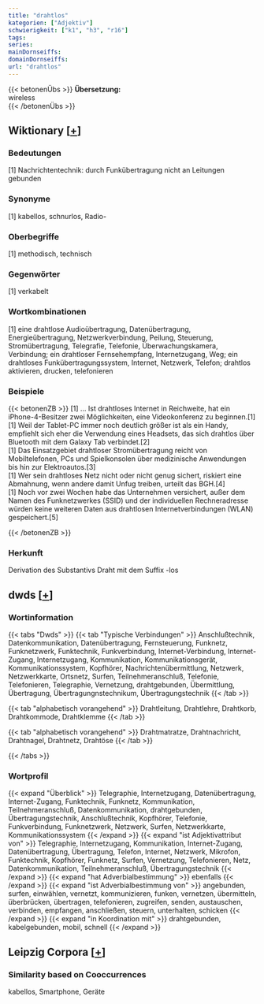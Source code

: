 ```yaml
---
title: "drahtlos"
kategorien: ["Adjektiv"]
schwierigkeit: ["k1", "h3", "r16"]
tags:
series:
mainDornseiffs:
domainDornseiffs:
url: "drahtlos"
---
```


{{< betonenÜbs >}}
**Übersetzung:**  
wireless  
{{< /betonenÜbs >}}

## Wiktionary [[+](https://de.wiktionary.org/wiki/drahtlos)]

### Bedeutungen
[1] Nachrichtentechnik: durch Funkübertragung nicht an Leitungen gebunden  

### Synonyme
[1] kabellos, schnurlos, Radio-  

### Oberbegriffe
[1] methodisch, technisch  

### Gegenwörter
[1] verkabelt  

### Wortkombinationen
[1] eine drahtlose Audioübertragung, Datenübertragung, Energieübertragung, Netzwerkverbindung, Peilung, Steuerung, Stromübertragung, Telegrafie, Telefonie, Überwachungskamera, Verbindung; ein drahtloser Fernsehempfang, Internetzugang, Weg; ein drahtloses Funkübertragungssystem, Internet, Netzwerk, Telefon; drahtlos aktivieren, drucken, telefonieren  

### Beispiele
{{< betonenZB >}}
[1] … Ist drahtloses Internet in Reichweite, hat ein iPhone-4-Besitzer zwei Möglichkeiten, eine Videokonferenz zu beginnen.[1]  
[1] Weil der Tablet-PC immer noch deutlich größer ist als ein Handy, empfiehlt sich eher die Verwendung eines Headsets, das sich drahtlos über Bluetooth mit dem Galaxy Tab verbindet.[2]  
[1] Das Einsatzgebiet drahtloser Stromübertragung reicht von Mobiltelefonen, PCs und Spielkonsolen über medizinische Anwendungen bis hin zur Elektroautos.[3]  
[1] Wer sein drahtloses Netz nicht oder nicht genug sichert, riskiert eine Abmahnung, wenn andere damit Unfug treiben, urteilt das BGH.[4]  
[1] Noch vor zwei Wochen habe das Unternehmen versichert, außer dem Namen des Funknetzwerkes (SSID) und der individuellen Rechneradresse würden keine weiteren Daten aus drahtlosen Internetverbindungen (WLAN) gespeichert.[5]  

{{< /betonenZB >}}
### Herkunft
Derivation des Substantivs Draht mit dem Suffix -los  



## dwds [[+](https://www.dwds.de/wb/drahtlos)]

### Wortinformation
{{< tabs "Dwds" >}}
{{< tab "Typische Verbindungen" >}}
Anschlußtechnik, Datenkommunikation, Datenübertragung, Fernsteuerung, Funknetz, Funknetzwerk, Funktechnik, Funkverbindung, Internet-Verbindung, Internet-Zugang, Internetzugang, Kommunikation, Kommunikationsgerät, Kommunikationssystem, Kopfhörer, Nachrichtenübermittlung, Netzwerk, Netzwerkkarte, Ortsnetz, Surfen, Teilnehmeranschluß, Telefonie, Telefonieren, Telegraphie, Vernetzung, drahtgebunden, Übermittlung, Übertragung, Übertragungnstechnikum, Übertragungstechnik
{{< /tab >}}

{{< tab "alphabetisch vorangehend" >}}
Drahtleitung, Drahtlehre, Drahtkorb, Drahtkommode, Drahtklemme
{{< /tab >}}

{{< tab "alphabetisch vorangehend" >}}
Drahtmatratze, Drahtnachricht, Drahtnagel, Drahtnetz, Drahtöse
{{< /tab >}}

{{< /tabs >}}

### Wortprofil
{{< expand "Überblick" >}} Telegraphie, Internetzugang, Datenübertragung, Internet-Zugang, Funktechnik, Funknetz, Kommunikation, Teilnehmeranschluß, Datenkommunikation, drahtgebunden, Übertragungstechnik, Anschlußtechnik, Kopfhörer, Telefonie, Funkverbindung, Funknetzwerk, Netzwerk, Surfen, Netzwerkkarte, Kommunikationssystem {{< /expand >}}
{{< expand "ist Adjektivattribut von" >}} Telegraphie, Internetzugang, Kommunikation, Internet-Zugang, Datenübertragung, Übertragung, Telefon, Internet, Netzwerk, Mikrofon, Funktechnik, Kopfhörer, Funknetz, Surfen, Vernetzung, Telefonieren, Netz, Datenkommunikation, Teilnehmeranschluß, Übertragungstechnik {{< /expand >}}
{{< expand "hat Adverbialbestimmung" >}} ebenfalls {{< /expand >}}
{{< expand "ist Adverbialbestimmung von" >}} angebunden, surfen, einwählen, vernetzt, kommunizieren, funken, vernetzen, übermitteln, überbrücken, übertragen, telefonieren, zugreifen, senden, austauschen, verbinden, empfangen, anschließen, steuern, unterhalten, schicken {{< /expand >}}
{{< expand "in Koordination mit" >}} drahtgebunden, kabelgebunden, mobil, schnell {{< /expand >}}

## Leipzig Corpora [[+](https://corpora.uni-leipzig.de/en/res?word=drahtlos&corpusId=deu_newscrawl-public_2018)]


### Similarity based on Cooccurrences
kabellos, Smartphone, Geräte

